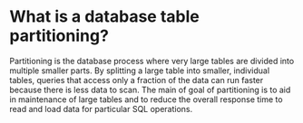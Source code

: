 # What is a database table partitioning?
Partitioning is the database process where very large tables are divided into multiple smaller parts. By splitting a large table into smaller, individual tables, queries that access only a fraction of the data can run faster because there is less data to scan. The main of goal of partitioning is to aid in maintenance of large tables and to reduce the overall response time to read and load data for particular SQL operations.
